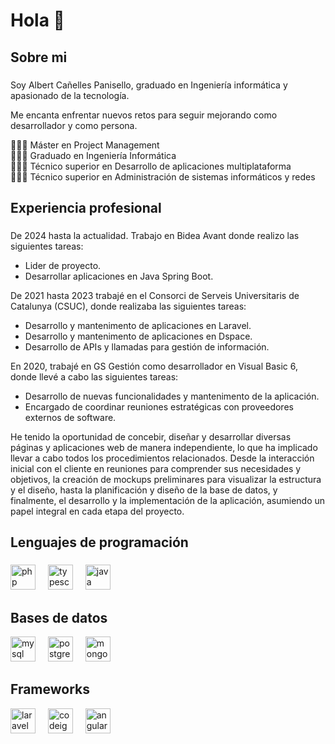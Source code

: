 <h1 align="left">Hola 👋</h1>

<h2 align="left">Sobre mi</h2>

###
<p align="left">Soy Albert Cañelles Panisello, graduado en Ingeniería informática y apasionado de la tecnología.</p>
<p align="left">Me encanta enfrentar nuevos retos para seguir mejorando como desarrollador y como persona.</p>
<p align="left">👨🏻‍🎓 Máster en Project Management<br>👨🏻‍🎓 Graduado en Ingeniería Informática<br>👨🏻‍🎓 Técnico superior en Desarrollo de aplicaciones multiplataforma<br>👨🏻‍🎓 Técnico superior en Administración de sistemas informáticos y redes</p>

###

<h2 align="left">Experiencia profesional</h2>

###
<p align="left">De 2024 hasta la actualidad. Trabajo en Bidea Avant donde realizo las siguientes tareas:</p>
<ul>
    <li>Lider de proyecto.</li>
    <li>Desarrollar aplicaciones en Java Spring Boot.</li>
</ul>

<p align="left">De 2021 hasta 2023 trabajé en el Consorci de Serveis Universitaris de Catalunya (CSUC), donde realizaba las siguientes tareas:</p>
<ul>
    <li>Desarrollo y mantenimento de aplicaciones en Laravel.</li>
    <li>Desarrollo y mantenimento de aplicaciones en Dspace.</li>
    <li>Desarrollo de APIs y llamadas para gestión de información.</li>
</ul>
<p align="left">En 2020, trabajé en GS Gestión como desarrollador en Visual Basic 6, donde llevé a cabo las siguientes tareas:</p>
<ul>
    <li>Desarrollo de nuevas funcionalidades y mantenimento de la aplicación.</li>
    <li>Encargado de coordinar reuniones estratégicas con proveedores externos de software. </li>
</ul>
<p align="left">He tenido la oportunidad de concebir, diseñar y desarrollar diversas páginas y aplicaciones web de manera independiente, lo que ha implicado llevar a cabo todos los procedimientos relacionados. Desde la interacción inicial con el cliente en reuniones para comprender sus necesidades y objetivos, la creación de mockups preliminares para visualizar la estructura y el diseño, hasta la planificación y diseño de la base de datos, y finalmente, el desarrollo y la implementación de la aplicación, asumiendo un papel integral en cada etapa del proyecto. </p>

###

<h2 align="left">Lenguajes de programación</h2>

###

<div align="left">
  <img src="https://cdn.jsdelivr.net/gh/devicons/devicon/icons/php/php-original.svg" height="40" alt="php logo"  />
  <img width="12" />
  <img src="https://cdn.jsdelivr.net/gh/devicons/devicon/icons/typescript/typescript-plain.svg" height="40" alt="typescript logo"  />
  <img width="12" />
  <img src="https://cdn.jsdelivr.net/gh/devicons/devicon/icons/java/java-original.svg" height="40" alt="java logo"  />
</div>

###

<h2 align="left">Bases de datos</h2>
<div align="left">
  <img src="https://cdn.jsdelivr.net/gh/devicons/devicon/icons/mysql/mysql-original.svg" height="40" alt="mysql logo"  />
  <img width="12" />
  <img src="https://cdn.jsdelivr.net/gh/devicons/devicon/icons/postgresql/postgresql-original.svg" height="40" alt="postgresql logo"  />
  <img width="12" />
  <img src="https://cdn.jsdelivr.net/gh/devicons/devicon/icons/mongodb/mongodb-original.svg" height="40" alt="mongodb logo"  />
</div>

###
###

<h2 align="left">Frameworks</h2>
<div align="left">
  <img src="https://cdn.jsdelivr.net/gh/devicons/devicon/icons/laravel/laravel-original.svg" height="40" alt="laravel logo"  />
  <img width="12" />
  <img src="https://cdn.jsdelivr.net/gh/devicons/devicon/icons/codeigniter/codeigniter-plain.svg" height="40" alt="codeigniter logo"  />
  <img width="12" />
  <img src="https://cdn.jsdelivr.net/gh/devicons/devicon/icons/angular/angular-original.svg" height="40" alt="angular logo"  />
</div>

###
